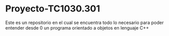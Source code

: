 # Proyecto-TC1030.301
Este es un repositorio en el cual se encuentra todo lo necesario para poder entender desde 0 un programa orientado a objetos en lenguaje C++
